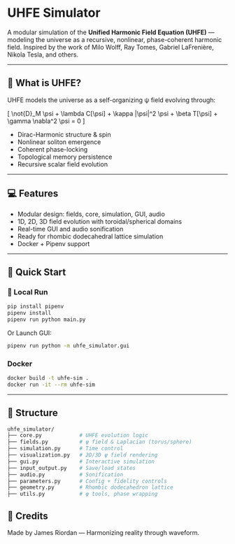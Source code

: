 # UHFE Simulator

A modular simulation of the **Unified Harmonic Field Equation (UHFE)** — modeling the universe as a recursive, nonlinear, phase-coherent harmonic field. Inspired by the work of Milo Wolff, Ray Tomes, Gabriel LaFrenière, Nikola Tesla, and others.

---

## 🧠 What is UHFE?

UHFE models the universe as a self-organizing ψ field evolving through:

\[
\not{D}_M \psi + \lambda C[\psi] + \kappa |\psi|^2 \psi + \beta T[\psi] + \gamma \nabla^2 \psi = 0
\]

- Dirac-Harmonic structure & spin
- Nonlinear soliton emergence
- Coherent phase-locking
- Topological memory persistence
- Recursive scalar field evolution

---

## 💻 Features

- Modular design: fields, core, simulation, GUI, audio
- 1D, 2D, 3D field evolution with toroidal/spherical domains
- Real-time GUI and audio sonification
- Ready for rhombic dodecahedral lattice simulation
- Docker + Pipenv support

---

## 🚀 Quick Start

### 🔧 Local Run

```bash
pip install pipenv
pipenv install
pipenv run python main.py
```

Or Launch GUI:

```bash
pipenv run python -m uhfe_simulator.gui
```

### Docker

```bash
docker build -t uhfe-sim .
docker run -it --rm uhfe-sim
```

---

## 📁 Structure

```bash
uhfe_simulator/
├── core.py            # UHFE evolution logic
├── fields.py          # ψ field & Laplacian (torus/sphere)
├── simulation.py      # Time control
├── visualization.py   # 2D/3D ψ field rendering
├── gui.py             # Interactive simulation
├── input_output.py    # Save/load states
├── audio.py           # Sonification
├── parameters.py      # Config + fidelity controls
├── geometry.py        # Rhombic dodecahedron lattice
├── utils.py           # φ tools, phase wrapping
```

## 🧠 Credits

Made by James Riordan — Harmonizing reality through waveform.